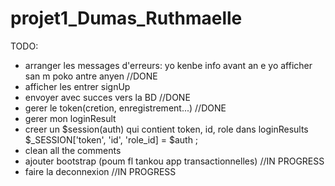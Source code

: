 # projet1_Dumas_Ruthmaelle

TODO:

- arranger les messages d'erreurs: yo kenbe info avant an e yo afficher san m poko antre anyen //DONE
- afficher les entrer signUp
- envoyer avec succes vers la BD //DONE
- gerer le token(cretion, enregistrement...) //DONE
- gerer mon loginResult
- creer un $session(auth) qui contient token, id, role dans loginResults $\_SESSION['token', 'id', 'role_id] = $auth ;
- clean all the comments
- ajouter bootstrap (poum fl tankou app transactionnelles) //IN PROGRESS
- faire la deconnexion //IN PROGRESS
